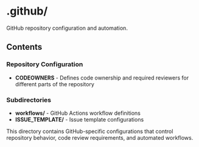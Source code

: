 # .github/

GitHub repository configuration and automation.

## Contents

### Repository Configuration
- **CODEOWNERS** - Defines code ownership and required reviewers for different parts of the repository

### Subdirectories
- **workflows/** - GitHub Actions workflow definitions
- **ISSUE_TEMPLATE/** - Issue template configurations

This directory contains GitHub-specific configurations that control repository behavior, code review requirements, and automated workflows.